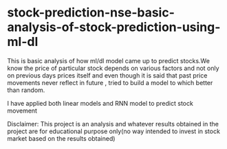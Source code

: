 # stock-prediction-nse-basic-analysis-of-stock-prediction-using-ml-dl
This is basic analysis of how ml/dl model came up to predict stocks.We know the price of particular stock depends on various factors and not only on previous days prices itself and even though it is said that past price movements never reflect in future , tried to build a model to  which better than random.


I have applied both linear models and RNN model to predict stock movement 



















Disclaimer: This project is an analysis and whatever results obtained in the project are for educational purpose only(no way intended to invest in stock market based on the results obtained)
